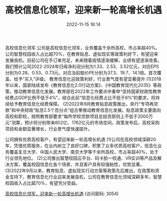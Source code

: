 ﻿---
title: 高校信息化领军，迎来新一轮高增长机遇
date: 2022-11-15 16:14
tags:
- 新开普
updated: 1970-01-01 08:00:00
---

高校信息化领军
公司是高校信息化领军，业务覆盖千余所高校，市占率超40%。公司智慧校园收入占比超70%，在教育贴息、虚拟现实等政策利好下，有望迎来发展良机。目前公司在手订单充足，未来随着疫情逐渐缓解，业绩有望逐渐改善。我们预计公司2022-2024年归母净利润分别为1.33、2.53、3.52亿元，对应EPS分别为0.28、0.53、0.73元，对应当前股价PE分别为37.3、19.7、14.1倍。首次覆盖，给予“买入”评级。
教育信息化迎政策利好，行业景气度有望显著提升
(1)2018年以来，国家陆续发布《教育信息化2.0行动方案》、《中国教育现代化2035》等政策，推动教育信息化发展。教育部在2022年工作要点中重申“坚持国家财政性教育经费占GDP比例不低于4%”，结合此前“信息化经费占比不低于8%”的要求，将持续给予教育信息化经费保障。
(2)2022年9月教育贴息政策推出，央行“专项再贷款”和中央财政“贴息2.5个百分点”组合拳推动教育信息化发展。贴息政策主要面向高校和职校，按照教育部要求“每所学校贷款项目总投资原则上不低于2000万元”测算，预计将分别带来602亿、1762亿元的市场空间。政策发布后，高校采购项目和金额显著增长，行业景气度快速提升。
<!-- more -->
公司拥有优质高校客户，有望迎来新一轮高增长机遇
(1)公司在高校领域深耕20年，凭借优质服务，在业内树立了良好口碑，积累了众多优质高校客户，信息化业务覆盖复旦大学、中国人民大学、南京大学等千余所高校，市占率超40%，处于行业领先地位。
(2)公司推出智慧校园云平台、码卡脸一校通、VR实训等产品及解决方案，覆盖校园信息化各个场景，并且客户具有较强粘性，优势显著。
(3)2022年9月以来，教育贴息、虚拟现实行动方案等政策先后推出，在政策和资金支持下，教育信息化行业迎来发展良机，公司在教育信息化领域深耕多年，智慧校园收入占比超70%，有望充分受益。

[高校信息化领军，迎来新一轮高增长机遇](https://url12.ctfile.com/f/3948612-723801793-49c203?p=3054)
(访问密码: 3054)
